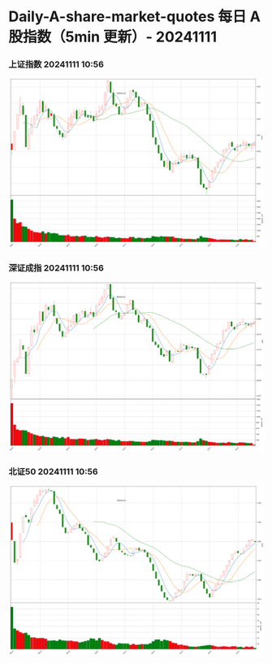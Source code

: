 
# Daily-A-share-market-quotes 每日 A 股指数（5min 更新）- 20241111

### 上证指数 20241111 10:56
![](./fig/2024/11/20241111-sh000001.png)

### 深证成指 20241111 10:56
![](./fig/2024/11/20241111-sz399001.png)

### 北证50 20241111 10:56
![](./fig/2024/11/20241111-bj899050.png)
